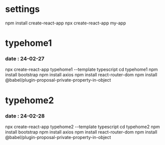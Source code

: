 <h1>settings</h1>
npm install create-react-app
npx create-react-app my-app

<h1>typehome1</h1>
<h3>date : 24-02-27</h3>
npx create-react-app typehome1 --template typescript
cd typehome1
npm install bootstrap
npm install axios
npm install react-router-dom
npm install @babel/plugin-proposal-private-property-in-object

<h1>typehome2</h1>
<h3>date : 24-02-28</h3>
npx create-react-app typehome2 --template typescript
cd typehome2
npm install bootstrap
npm install axios
npm install react-router-dom
npm install @babel/plugin-proposal-private-property-in-object